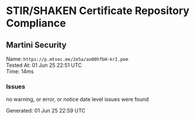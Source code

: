 # STIR/SHAKEN Certificate Repository Compliance

## Martini Security

Name: `https://p.mtsec.me/2e5a/ao00hfbH-krI.pem`\
Tested At: 01 Jun 25 22:51 UTC\
Time: 14ms

### Issues

no warning, or error, or notice date level issues were found

Generated: 01 Jun 25 22:59 UTC